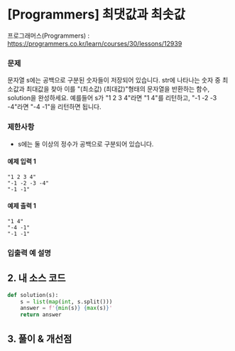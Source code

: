 # [Programmers] 최댓값과 최솟값

프로그래머스(Programmers) :  https://programmers.co.kr/learn/courses/30/lessons/12939

### 문제

문자열 s에는 공백으로 구분된 숫자들이 저장되어 있습니다. str에 나타나는 숫자 중 최소값과 최대값을 찾아 이를 "(최소값) (최대값)"형태의 문자열을 반환하는 함수, solution을 완성하세요.
예를들어 s가 "1 2 3 4"라면 "1 4"를 리턴하고, "-1 -2 -3 -4"라면 "-4 -1"을 리턴하면 됩니다.

### 제한사항

- s에는 둘 이상의 정수가 공백으로 구분되어 있습니다.

#### 예제 입력 1

```  
"1 2 3 4"
"-1 -2 -3 -4"
"-1 -1"
```  

#### 예제 출력 1

```  
"1 4"
"-4 -1"
"-1 -1"
```  

### 입출력 예 설명

## 2. 내 소스 코드

```python  
def solution(s):
    s = list(map(int, s.split()))
    answer = f'{min(s)} {max(s)}'
    return answer
```  



## 3. 풀이 & 개선점